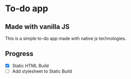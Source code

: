 # To-do app

## Made with vanilla JS

This is a simple to-do app made with native js technologies.

## Progress

- [x] Static HTML Build
- [ ] Add stylesheet to Static Build
